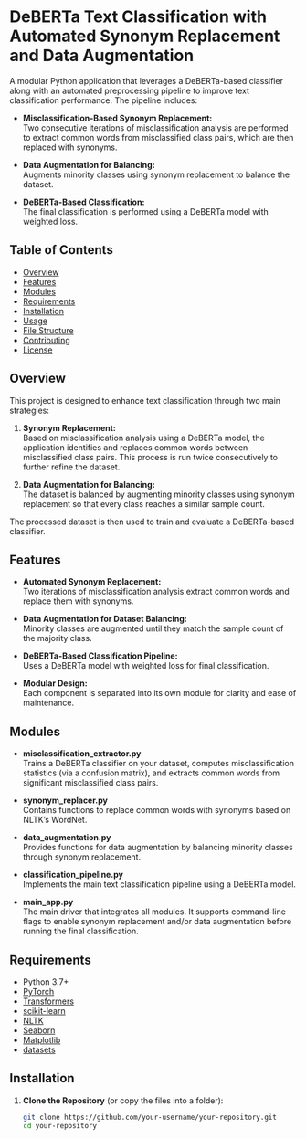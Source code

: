 # DeBERTa Text Classification with Automated Synonym Replacement and Data Augmentation

A modular Python application that leverages a DeBERTa-based classifier along with an automated preprocessing pipeline to improve text classification performance. The pipeline includes:

- **Misclassification-Based Synonym Replacement:**  
  Two consecutive iterations of misclassification analysis are performed to extract common words from misclassified class pairs, which are then replaced with synonyms.

- **Data Augmentation for Balancing:**  
  Augments minority classes using synonym replacement to balance the dataset.

- **DeBERTa-Based Classification:**  
  The final classification is performed using a DeBERTa model with weighted loss.

## Table of Contents

- [Overview](#overview)
- [Features](#features)
- [Modules](#modules)
- [Requirements](#requirements)
- [Installation](#installation)
- [Usage](#usage)
- [File Structure](#file-structure)
- [Contributing](#contributing)
- [License](#license)

## Overview

This project is designed to enhance text classification through two main strategies:

1. **Synonym Replacement:**  
   Based on misclassification analysis using a DeBERTa model, the application identifies and replaces common words between misclassified class pairs. This process is run twice consecutively to further refine the dataset.

2. **Data Augmentation for Balancing:**  
   The dataset is balanced by augmenting minority classes using synonym replacement so that every class reaches a similar sample count.

The processed dataset is then used to train and evaluate a DeBERTa-based classifier.

## Features

- **Automated Synonym Replacement:**  
  Two iterations of misclassification analysis extract common words and replace them with synonyms.

- **Data Augmentation for Dataset Balancing:**  
  Minority classes are augmented until they match the sample count of the majority class.

- **DeBERTa-Based Classification Pipeline:**  
  Uses a DeBERTa model with weighted loss for final classification.

- **Modular Design:**  
  Each component is separated into its own module for clarity and ease of maintenance.

## Modules

- **misclassification_extractor.py**  
  Trains a DeBERTa classifier on your dataset, computes misclassification statistics (via a confusion matrix), and extracts common words from significant misclassified class pairs.

- **synonym_replacer.py**  
  Contains functions to replace common words with synonyms based on NLTK’s WordNet.

- **data_augmentation.py**  
  Provides functions for data augmentation by balancing minority classes through synonym replacement.

- **classification_pipeline.py**  
  Implements the main text classification pipeline using a DeBERTa model.

- **main_app.py**  
  The main driver that integrates all modules. It supports command-line flags to enable synonym replacement and/or data augmentation before running the final classification.

## Requirements

- Python 3.7+
- [PyTorch](https://pytorch.org/)
- [Transformers](https://github.com/huggingface/transformers)
- [scikit-learn](https://scikit-learn.org/)
- [NLTK](https://www.nltk.org/)
- [Seaborn](https://seaborn.pydata.org/)
- [Matplotlib](https://matplotlib.org/)
- [datasets](https://github.com/huggingface/datasets)

## Installation

1. **Clone the Repository** (or copy the files into a folder):

   ```bash
   git clone https://github.com/your-username/your-repository.git
   cd your-repository